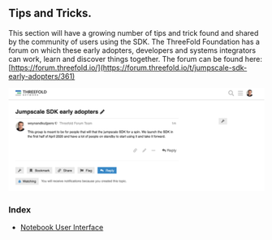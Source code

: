 ## Tips and Tricks.

This section will have a growing number of tips and trick found and shared by the community of users using the SDK.  The ThreeFold Foundation has a forum on which these early adopters, developers and systems integrators can work, learn and discover things together.  The forum can be found here: [https://forum.threefold.io/](https://forum.threefold.io/t/jumpscale-sdk-early-adopters/361)

![](img/forum_sdk.png)

### Index

- [Notebook User Interface](user_interface.md)